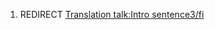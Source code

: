 1.  REDIRECT [Translation talk:Intro
    sentence3/fi](Translation_talk:Intro_sentence3/fi "wikilink")